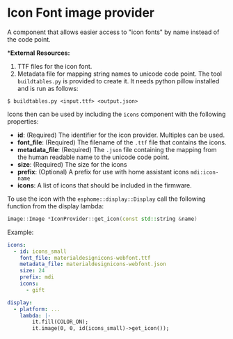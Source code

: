 # Icon Font image provider

A component that allows easier access to "icon fonts" by name instead of the code point.

***External Resources:**

1. TTF files for the icon font.
2. Metadata file for mapping string names to unicode code point.  The tool `buildtables.py` is provided to create it.  It needs python pillow installed and is run as follows:

```shell
$ buildtables.py <input.ttf> <output.json>
```

Icons then can be used by including the `icons` component with the following properties:

- **id**: (Required) The identifier for the icon provider.  Multiples can be used.
- **font_file**: (Required) The filename of the `.ttf` file that contains the icons.
- **metadata_file**: (Required) The `.json` file containing the mapping from the human readable name to the unicode code point.
- **size**: (Required) The size for the icons
- **prefix**: (Optional) A prefix for use with home assistant icons `mdi:icon-name`
- **icons**: A list of icons that should be included in the firmware.

To use the icon with the `esphome::display::Display` call the following function from the display lambda:

```cpp
image::Image *IconProvider::get_icon(const std::string &name)
```

Example:

```yaml
icons:
  - id: icons_small
    font_file: materialdesignicons-webfont.ttf
    metadata_file: materialdesignicons-webfont.json
    size: 24
    prefix: mdi
    icons:
      - gift

display:
  - platform: ...
    lambda: |-
        it.fill(COLOR_ON);
        it.image(0, 0, id(icons_small)->get_icon());
```
